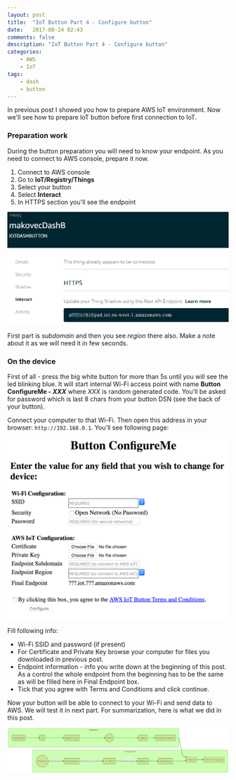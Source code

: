 ```yaml
---
layout: post
title:  "IoT Button Part 4 - Configure button"
date:   2017-08-24 02:43
comments: false
description: "IoT Button Part 4 - Configure button"
categories: 
    - AWS
    - IoT
tags: 
    - dash
    - button
---
```


In previous post I showed you how to prepare AWS IoT environment. Now we'll see how to prepare IoT button before first connection to IoT.

### Preparation work

During the button preparation you will need to know your endpoint. As you need to connect to AWS console, prepare it now.

1. Connect to AWS console
2. Go to **IoT/Registry/Things**
3. Select your button
4. Select **Interact**
5. In HTTPS section you'll see the endpoint

![IoT endpoint](/img/iot-endpoint.png)

First part is _subdomain_ and then you see _region_ there also. Make a note about it as we will need it in few seconds.

### On the device

First of all - press the big white button for more than 5s until you will see the led blinking blue. It will start internal Wi-Fi access point with name **Button ConfigureMe - _XXX_** where _XXX_ is random generated code. You'll be asked for password which is last 8 chars from your button DSN (see the back of your button).

Connect your computer to that Wi-Fi. Then open this address in your browser: `http://192.168.0.1`. You'll see following page:

![Button ConfigureMe](/img/iot-configureme.png)

Fill following info:

* Wi-Fi SSID and password (if present)
* For Certificate and Private Key browse your computer for files you downloaded in previous post.
* Endpoint information - info you write down at the beginning of this post. As a control the whole endpoint from the beginning has to be the same as will be filled here in Final Endpoint box.
* Tick that you agree with Terms and Conditions and click continue.

Now your button will be able to connect to your Wi-Fi and send data to AWS. We will test it in next part. For summarization, here is what we did in this post.

![Flow Configuration](/img/iot-flow2.png)
